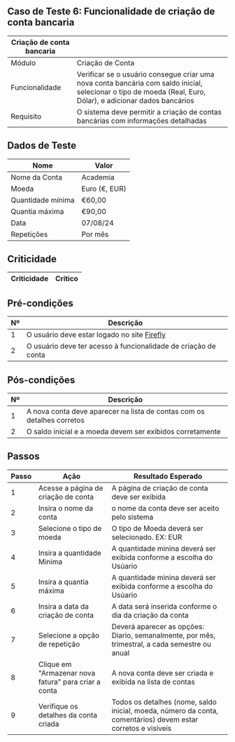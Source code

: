 ## Caso de Teste 6: Funcionalidade de criação de conta bancaria

| Criação de conta bancaria |         |
|--------------------------|--------|
| Módulo | Criação de Conta |
|Funcionalidade | Verificar se o usuário consegue criar uma nova conta bancária com saldo inicial, selecionar  o tipo de moeda (Real, Euro, Dólar), e adicionar dados bancários  |
| Requisito | O sistema deve permitir a criação de contas bancárias com informações detalhadas |

## Dados de Teste

| Nome           | Valor                |
|----------------|----------------------|
| Nome da Conta  | Academia |
| Moeda  | Euro (€, EUR) |
| Quantidade mínima | €60,00
| Quantia máxima |  €90,00 |
| Data | 07/08/24 |
| Repetições | Por mês |

## Criticidade

| Criticidade | Critico |
|-------------|---------|

## Pré-condições

| Nº | Descrição |
|----|-----------|
| 1  | O usuário deve estar logado no site [ Firefly ]( https://www.firefly.com )  |
| 2  | O usuário deve ter acesso à funcionalidade de criação de conta |

## Pós-condições

| Nº | Descrição |
|----|-----------|
| 1  | A nova conta deve aparecer na lista de contas com os detalhes corretos |
| 2  | O saldo inicial e a moeda devem ser exibidos corretamente |

## Passos

| Passo | Ação | Resultado Esperado |
|-------|------|--------------------|
| 1 | Acesse a página de criação de conta | A página de criação de conta deve ser exibida |
| 2 | Insira o nome da conta | o nome da conta deve ser aceito pelo sistema |
| 3 | Selecione o tipo de moeda | O tipo de Moeda deverá ser selecionado. EX: EUR |
| 4 | Insira a quantidade Minima | A quantidade minina deverá ser exibida conforme a escolha do Usúario |
| 5 | Insira a quantia máxima | A quantidade minina deverá ser exibida conforme a escolha do Usúario |
| 6 | Insira a data da criação de conta | A data será inserida conforme o dia da criação da conta |
| 7 | Selecione a opção de repetição | Deverá aparecer as opções: Diario, semanalmente, por mês, trimestral, a cada semestre ou anual |
| 8 | Clique em "Armazenar nova fatura" para criar a conta | A nova conta deve ser criada e exibida na lista de contas |
| 9 | Verifique os detalhes da conta criada | Todos os detalhes (nome, saldo inicial, moeda, número da conta, comentários) devem estar corretos e visíveis |